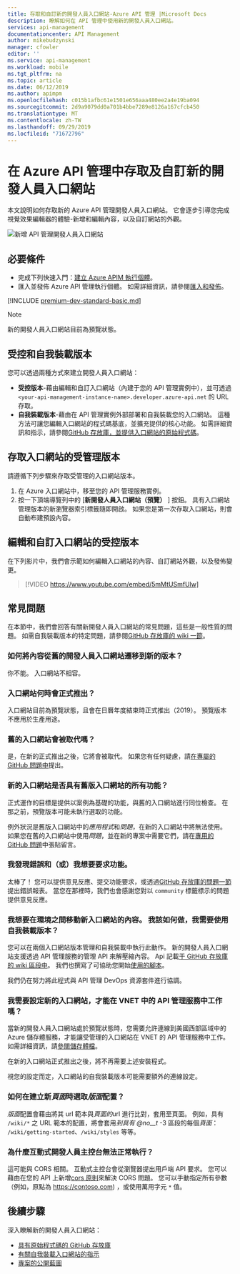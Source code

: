 ```yaml
---
title: 存取和自訂新的開發人員入口網站-Azure API 管理 |Microsoft Docs
description: 瞭解如何在 API 管理中使用新的開發人員入口網站。
services: api-management
documentationcenter: API Management
author: mikebudzynski
manager: cfowler
editor: ''
ms.service: api-management
ms.workload: mobile
ms.tgt_pltfrm: na
ms.topic: article
ms.date: 06/12/2019
ms.author: apimpm
ms.openlocfilehash: c015b1afbc61e1501e656aaa480ee2a4e19ba094
ms.sourcegitcommit: 2d9a9079dd0a701b4bbe7289e8126a167cfcb450
ms.translationtype: MT
ms.contentlocale: zh-TW
ms.lasthandoff: 09/29/2019
ms.locfileid: "71672796"
---
```

# <a name="access-and-customize-the-new-developer-portal-in-azure-api-management"></a>在 Azure API 管理中存取及自訂新的開發人員入口網站

本文說明如何存取新的 Azure API 管理開發人員入口網站。 它會逐步引導您完成視覺效果編輯器的體驗-新增和編輯內容，以及自訂網站的外觀。

![新增 API 管理開發人員入口網站](media/api-management-howto-developer-portal/cover.png)

## <a name="prerequisites"></a> 必要條件

- 完成下列快速入門：[建立 Azure APIM 執行個體](get-started-create-service-instance.md)。
- 匯入並發佈 Azure API 管理執行個體。 如需詳細資訊，請參閱[匯入和發佈](import-and-publish.md)。

[!INCLUDE [premium-dev-standard-basic.md](../../includes/api-management-availability-premium-dev-standard-basic.md)]

> [!NOTE]
> 新的開發人員入口網站目前為預覽狀態。

## <a name="managed-vs-self-hosted"></a>受控和自我裝載版本

您可以透過兩種方式來建立開發人員入口網站：

- **受控版本**-藉由編輯和自訂入口網站（內建于您的 API 管理實例中），並可透過 `<your-api-management-instance-name>.developer.azure-api.net` 的 URL 存取。
- **自我裝載版本**-藉由在 API 管理實例外部部署和自我裝載您的入口網站。 這種方法可讓您編輯入口網站的程式碼基底，並擴充提供的核心功能。 如需詳細資訊和指示，請參閱[GitHub 存放庫，並提供入口網站的原始程式碼][1]。

## <a name="managed-access"></a>存取入口網站的受管理版本

請遵循下列步驟來存取受管理的入口網站版本。

1. 在 Azure 入口網站中，移至您的 API 管理服務實例。
1. 按一下頂端導覽列中的 [**新開發人員入口網站（預覽）** ] 按鈕。 具有入口網站管理版本的新瀏覽器索引標籤隨即開啟。 如果您是第一次存取入口網站，則會自動布建預設內容。

## <a name="managed-tutorial"></a>編輯和自訂入口網站的受控版本

在下列影片中，我們會示範如何編輯入口網站的內容、自訂網站外觀，以及發佈變更。

> [!VIDEO https://www.youtube.com/embed/5mMtUSmfUlw]

## <a name="faq"></a>常見問題

在本節中，我們會回答有關新開發人員入口網站的常見問題，這些是一般性質的問題。 如需自我裝載版本的特定問題，請參閱[GitHub 存放庫的 wiki 一節](https://github.com/Azure/api-management-developer-portal/wiki)。

### <a name="how-can-i-migrate-content-from-the-old-developer-portal-to-the-new-one"></a>如何將內容從舊的開發人員入口網站遷移到新的版本？

你不能。 入口網站不相容。

### <a name="when-will-the-portal-become-generally-available"></a>入口網站何時會正式推出？

入口網站目前為預覽狀態，且會在日曆年度結束時正式推出（2019）。 預覽版本不應用於生產用途。

### <a name="will-the-old-portal-be-deprecated"></a>舊的入口網站會被取代嗎？

是，在新的正式推出之後，它將會被取代。 如果您有任何疑慮，請[在專屬的 GitHub 問題中](https://github.com/Azure/api-management-developer-portal/issues/121)提出。

### <a name="does-the-new-portal-have-all-the-features-of-the-old-portal"></a>新的入口網站是否具有舊版入口網站的所有功能？

正式運作的目標是提供以案例為基礎的功能，與舊的入口網站進行同位檢查。 在那之前，預覽版本可能未執行選取的功能。

例外狀況是舊版入口網站中的*應用程式*和*問題*，在新的入口網站中將無法使用。 如果您在舊的入口網站中使用*問題*，並在新的專案中需要它們，請在[專用的 GitHub 問題](https://github.com/Azure/api-management-developer-portal/issues/122)中張貼留言。

### <a name="ive-found-bugs-andor-id-like-to-request-a-feature"></a>我發現錯誤和（或）我想要要求功能。

太棒了！ 您可以提供意見反應、提交功能要求，或透過[GitHub 存放庫的問題一節](https://github.com/Azure/api-management-developer-portal/issues)提出錯誤報表。 當您在那裡時，我們也會感謝您對以 `community` 標籤標示的問題提供意見反應。

### <a name="i-want-to-move-the-content-of-the-new-portal-between-environments-how-can-i-do-that-and-do-i-need-to-go-with-the-self-hosted-version"></a>我想要在環境之間移動新入口網站的內容。 我該如何做，我需要使用自我裝載版本？

您可以在兩個入口網站版本管理和自我裝載中執行此動作。 新的開發人員入口網站支援透過 API 管理服務的管理 API 來解壓縮內容。 Api 記載[于 GitHub 存放庫的 wiki 區段中](https://github.com/Azure/api-management-developer-portal/wiki/)。 我們也撰寫了可協助您開始[使用的腳本](https://github.com/Azure/api-management-developer-portal/blob/master/scripts/migrate.bat)。

我們仍在努力將此程式與 API 管理 DevOps 資源套件進行協調。

### <a name="what-do-i-need-to-configure-for-the-new-portal-to-work-in-my-api-management-service-in-vnet"></a>我需要設定新的入口網站，才能在 VNET 中的 API 管理服務中工作嗎？

當新的開發人員入口網站處於預覽狀態時，您需要允許連線到美國西部區域中的 Azure 儲存體服務，才能讓受管理的入口網站在 VNET 的 API 管理服務中工作。 如需詳細資訊，請[參閱儲存體檔](../storage/common/storage-network-security.md#available-virtual-network-regions)。

在新的入口網站正式推出之後，將不再需要上述安裝程式。

視您的設定而定，入口網站的自我裝載版本可能需要額外的連線設定。

### <a name="how-can-i-select-a-layout-when-creating-a-new-page"></a>如何在建立新*頁面*時選取*版面*配置？

*版面*配置會藉由將其 url 範本與*頁面的*url 進行比對，套用至頁面。 例如，具有 `/wiki/*` 之 URL 範本的配置，將會套用*到具有 @no__t* -3 區段的每個*頁面*： `/wiki/getting-started`、`/wiki/styles` 等等。

### <a name="why-doesnt-the-interactive-developer-console-work"></a>為什麼互動式開發人員主控台無法正常執行？

這可能與 CORS 相關。 互動式主控台會從瀏覽器提出用戶端 API 要求。 您可以藉由在您的 API 上新增[cors 原則](https://docs.microsoft.com/azure/api-management/api-management-cross-domain-policies#CORS)來解決 CORS 問題。 您可以手動指定所有參數（例如，原點為 https://contoso.com) ，或使用萬用字元 `*` 值。

## <a name="next-steps"></a>後續步驟

深入瞭解新的開發人員入口網站：

- [具有原始程式碼的 GitHub 存放庫][1]
- [有關自我裝載入口網站的指示][2]
- [專案的公開藍圖][3]

[1]: https://aka.ms/apimdevportal
[2]: https://github.com/Azure/api-management-developer-portal/wiki
[3]: https://github.com/Azure/api-management-developer-portal/projects